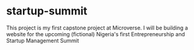 # startup-summit
This project is my first capstone project at Microverse. I will be building a website for the upcoming (fictional) Nigeria's first Entrepreneurship and Startup Management Summit

